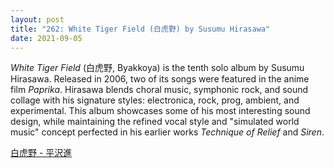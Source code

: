 ```yaml
---
layout: post
title: "262: White Tiger Field (白虎野) by Susumu Hirasawa"
date: 2021-09-05
---
```


*White Tiger Field* (白虎野, Byakkoya) is the tenth solo album by Susumu Hirasawa. Released in 2006, two of its songs were featured in the anime film *Paprika*. Hirasawa blends choral music, symphonic rock, and sound collage with his signature styles: electronica, rock, prog, ambient, and experimental. This album showcases some of his most interesting sound design, while maintaining the refined vocal style and "simulated world music" concept perfected in his earlier works *Technique of Relief* and *Siren*.

[白虎野 - 平沢進](https://youtu.be/88h5noIWACg?t=370)
